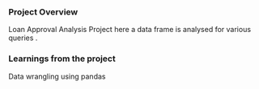 ### Project Overview

 Loan Approval Analysis Project here a data frame is analysed for various queries .


### Learnings from the project

 Data wrangling using pandas


